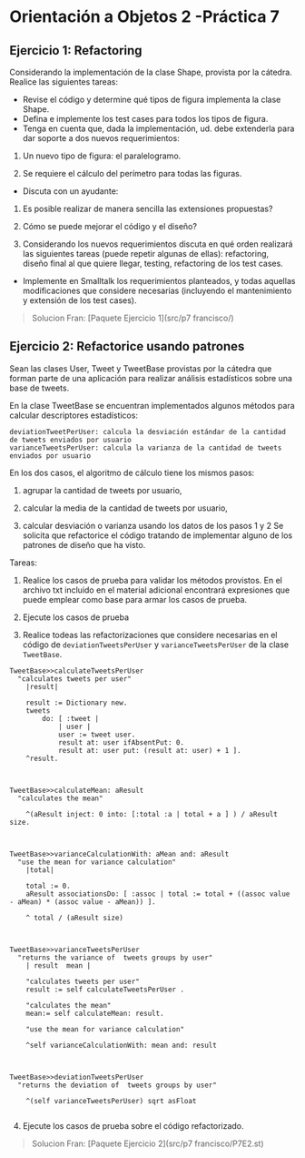 Orientación a Objetos 2 -Práctica 7
====================================



Ejercicio 1: Refactoring
-------------------------------------


Considerando la implementación de la clase Shape, provista por la cátedra. Realice las siguientes tareas:

  - Revise el código y determine qué tipos de figura implementa la clase Shape.
  - Defina e implemente los test cases para todos los tipos de figura.
  - Tenga en cuenta que, dada la implementación, ud. debe extenderla para dar soporte a dos nuevos requerimientos:
  
1. Un nuevo tipo de figura: el paralelogramo.

2. Se requiere el cálculo del perímetro para todas las figuras.

- Discuta con un ayudante:

1. Es posible realizar de manera sencilla las extensiones propuestas?

2. Cómo se puede mejorar el código y el diseño?

3. Considerando los nuevos requerimientos discuta en qué orden realizará las siguientes tareas (puede repetir
algunas de ellas): refactoring, diseño final al que quiere llegar, testing, refactoring de los test cases.

- Implemente en Smalltalk los requerimientos planteados, y todas aquellas modificaciones que considere necesarias (incluyendo el mantenimiento y extensión de los test cases).


> Solucion Fran:
  [Paquete Ejercicio 1](src/p7 francisco/)



Ejercicio 2: Refactorice usando patrones
-------------------------------------


Sean las clases User, Tweet y TweetBase provistas por la cátedra que forman parte de una aplicación para realizar
análisis estadísticos sobre una base de tweets.

En la clase TweetBase se encuentran implementados algunos métodos para calcular descriptores estadísticos:

```
deviationTweetPerUser: calcula la desviación estándar de la cantidad de tweets enviados por usuario
varianceTweetsPerUser: calcula la varianza de la cantidad de tweets enviados por usuario
```

En los dos casos, el algoritmo de cálculo tiene los mismos pasos:

1. agrupar la cantidad de tweets por usuario,

2. calcular la media de la cantidad de tweets por usuario,

3. calcular desviación o varianza usando los datos de los pasos 1 y 2 Se solicita que refactorice el código tratando de implementar alguno de los patrones de diseño que ha visto.

Tareas:

1. Realice los casos de prueba para validar los métodos provistos. En el archivo txt incluido en el material adicional encontrará expresiones que puede emplear como base para armar los casos de prueba.

2. Ejecute los casos de prueba 

3. Realice todeas las refactorizaciones que considere necesarias en el código de ```deviationTweetsPerUser``` y ```varianceTweetsPerUser``` de la clase ```TweetBase```.

```
TweetBase>>calculateTweetsPerUser
  "calculates tweets per user"
	|result|

	result := Dictionary new.
	tweets
		do: [ :tweet | 
			| user |
			user := tweet user.
			result at: user ifAbsentPut: 0.
			result at: user put: (result at: user) + 1 ].
	^result.


	
TweetBase>>calculateMean: aResult
  "calculates the mean"
	
	^(aResult inject: 0 into: [:total :a | total + a ] ) / aResult size. 	



TweetBase>>varianceCalculationWith: aMean and: aResult
  "use the mean for variance calculation"
	|total|

	total := 0.
	aResult associationsDo: [ :assoc | total := total + ((assoc value - aMean) * (assoc value - aMean)) ].
	
	^ total / (aResult size)



TweetBase>>varianceTweetsPerUser
  "returns the variance of  tweets groups by user"
	| result  mean |
	
	"calculates tweets per user"
	result := self calculateTweetsPerUser .
	
	"calculates the mean"
	mean:= self calculateMean: result.
	
	"use the mean for variance calculation"
	
	^self varianceCalculationWith: mean and: result
	


TweetBase>>deviationTweetsPerUser
  "returns the deviation of  tweets groups by user"

	^(self varianceTweetsPerUser) sqrt asFloat


```

4. Ejecute los casos de prueba sobre el código refactorizado.


> Solucion Fran:
  [Paquete Ejercicio 2](src/p7 francisco/P7E2.st)
